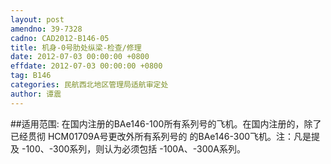 ```yaml
---
layout: post
amendno: 39-7328
cadno: CAD2012-B146-05
title: 机身-0号肋处纵梁-检查/修理
date: 2012-07-03 00:00:00 +0800
effdate: 2012-07-03 00:00:00 +0800
tag: B146
categories: 民航西北地区管理局适航审定处
author: 谭震
---
```


##适用范围:
在国内注册的BAe146-100所有系列号的飞机。在国内注册的，除了已经贯彻 HCM01709A号更改外所有系列号的
的BAe146-300飞机。注：凡是提及 -100、-300系列，则认为必须包括 -100A、-300A系列。

